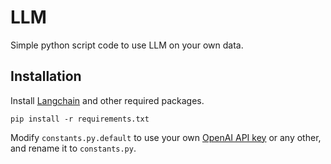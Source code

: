 # LLM

Simple python script code to use LLM on your own data.

## Installation

Install [Langchain](https://github.com/hwchase17/langchain) and other required packages.
```
pip install -r requirements.txt
```

Modify `constants.py.default` to use your own [OpenAI API key](https://platform.openai.com/account/api-keys) or any other, and rename it to `constants.py`.
